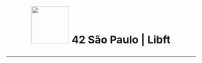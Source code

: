 <h1 align="center">
	<img src="https://github.com/KikuTiii/Get_next_line.42/assets/111128991/c1cece44-5e7c-42be-a8ce-edfde9bd826e" width= "100px"> 42 São Paulo | Libft
	<hr>
